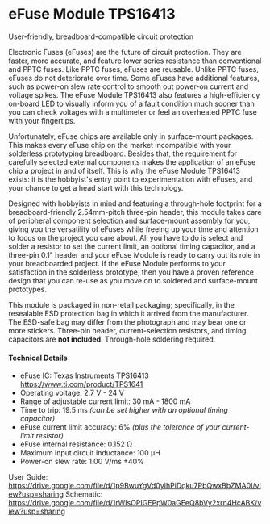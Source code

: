# eFuse Module TPS16413
User-friendly, breadboard-compatible circuit protection

Electronic Fuses (eFuses) are the future of circuit protection. They are faster, more accurate, and feature lower series resistance than conventional and PPTC fuses. Like PPTC fuses, eFuses are reusable. Unlike PPTC fuses, eFuses do not deteriorate over time. Some eFuses have additional features, such as power-on slew rate control to smooth out power-on current and voltage spikes. The eFuse Module TPS16413 also features a high-efficiency on-board LED to visually inform you of a fault condition much sooner than you can check voltages with a multimeter or feel an overheated PPTC fuse with your fingertips.

Unfortunately, eFuse chips are available only in surface-mount packages. This makes every eFuse chip on the market incompatible with your solderless prototyping breadboard. Besides that, the requirement for carefully selected external components makes the application of an eFuse chip a project in and of itself. This is why the eFuse Module TPS16413 exists: it is the hobbyist's entry point to experimentation with eFuses, and your chance to get a head start with this technology.

Designed with hobbyists in mind and featuring a through-hole footprint for a breadboard-friendly 2.54mm-pitch three-pin header, this module takes care of peripheral component selection and surface-mount assembly for you, giving you the versatility of eFuses while freeing up your time and attention to focus on the project you care about. All you have to do is select and solder a resistor to set the current limit, an optional timing capacitor, and a three-pin 0.1" header and your eFuse Module is ready to carry out its role in your breadboarded project. If the eFuse Module performs to your satisfaction in the solderless prototype, then you have a proven reference design that you can re-use as you move on to soldered and surface-mount prototypes.

This module is packaged in non-retail packaging; specifically, in the resealable ESD protection bag in which it arrived from the manufacturer. The ESD-safe bag may differ from the photograph and may bear one or more stickers. Three-pin header, current-selection resistors, and timing capacitors are **not included**. Through-hole soldering required.

#### Technical Details
* eFuse IC: Texas Instruments TPS16413
    https://www.ti.com/product/TPS1641
* Operating voltage: 2.7 V - 24 V
* Range of adjustable current limit: 30 mA - 1800 mA
* Time to trip: 19.5 ms _(can be set higher with an optional timing capacitor)_
* eFuse current limit accuracy: 6% _(plus the tolerance of your current-limit resistor)_
* eFuse internal resistance: 0.152 Ω
* Maximum input circuit inductance: 100 µH
* Power-on slew rate: 1.00 V/ms ±40%

User Guide: https://drive.google.com/file/d/1p9BwuYgVd0yIhPiDqku7PbQwxBbZMA0I/view?usp=sharing
Schematic: https://drive.google.com/file/d/1rWIsOPIGEPpW0aGEeQ8bVy2xrn4HcABK/view?usp=sharing
